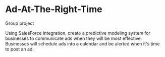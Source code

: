 # Ad-At-The-Right-Time
Group project

Using SalesForce Integration, create a predictive modeling system for businesses to communicate
ads when they will be most effective. Businesses will schedule ads into a calendar and be alerted
when it's time to post an ad.